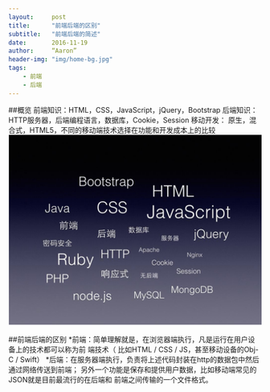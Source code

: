 ```yaml
---
layout:     post
title:      "前端后端的区别"
subtitle:   "前端后端的简述"
date:       2016-11-19
author:     “Aaron”
header-img: "img/home-bg.jpg"
tags:
    - 前端
    - 后端
---
```

##概览
前端知识：HTML，CSS，JavaScript，jQuery，Bootstrap
后端知识：HTTP服务器，后端编程语言，数据库，Cookie，Session
移动开发： 原生，混合式，HTML5，不同的移动端技术选择在功能和开发成本上的比较
![bootstrap-html](/img/in-post/post-js-version/bootstrap-html.png)

##前端后端的区别
*前端：简单理解就是，在浏览器端执行，凡是运行在用户设备上的技术都可以称为前
 端技术（ 比如HTML / CSS / JS，甚至移动设备的Obj-C / Swift）
*后端：在服务器端执行，负责将上述代码封装在http的数据包中然后通过网络传送到前端；
 另外一个功能是保存和提供用户数据，比如移动端常见的JSON就是目前最流行的在后端和
 前端之间传输的一个文件格式。
